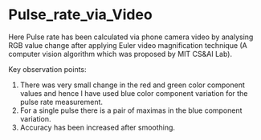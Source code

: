 # Pulse_rate_via_Video

Here Pulse rate has been calculated via phone camera video by analysing RGB value change after applying Euler video magnification technique (A computer vision algorithm which was proposed by MIT CS&amp;AI Lab).

Key observation points:
1. There was very small change in the red and green color component values and hence I have used blue color component variation for the pulse rate measurement.
2. For a single pulse there is a pair of maximas in the blue component variation.
3. Accuracy has been increased after smoothing.
